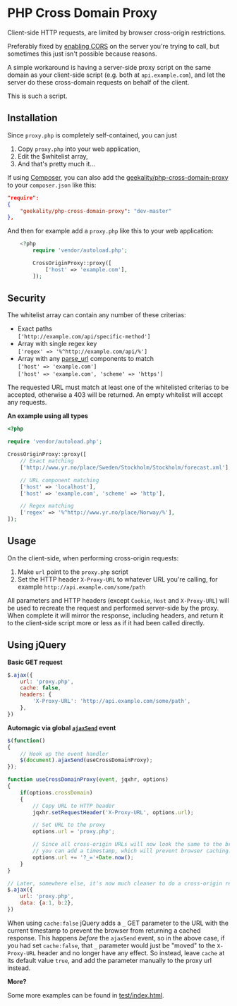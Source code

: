 PHP Cross Domain Proxy
===

Client-side HTTP requests, are limited by browser cross-origin restrictions.

Preferably fixed by [enabling CORS](http://enable-cors.org/server.html) on the server you're trying to call, but sometimes this just isn't possible because reasons.

A simple workaround is having a server-side proxy script on the same domain as your client-side script (e.g. both at `api.example.com`), and let the server do these cross-domain requests on behalf of the client.

This is such a script.



Installation
---

Since `proxy.php` is completely self-contained, you can just

1. Copy `proxy.php` into your web application,
2. Edit the $whitelist array,
3. And that's pretty much it...

If using [Composer](http://getcomposer.org), you can also add
the [geekality/php-cross-domain-proxy](https://packagist.org/packages/geekality/php-cross-domain-proxy) to your `composer.json` like this:

``` JSON
"require":
{
	"geekality/php-cross-domain-proxy": "dev-master"
},
```

And then for example add a `proxy.php` like this to your web application:

``` PHP
	<?php
		require 'vendor/autoload.php';

		CrossOriginProxy::proxy([
			['host' => 'example.com'],
		]);

```

Security
---

The whitelist array can contain any number of these criterias:

- Exact paths  
    `['http://example.com/api/specific-method']`
- Array with single regex key  
    `['regex' => '%^http://example.com/api/%']`
- Array with any [parse_url](http://php.net/manual/en/function.parse-url.php) components to match  
    `['host' => 'example.com']`  
    `['host' => 'example.com', 'scheme' => 'https']`

The requested URL must match at least one of the whitelisted criterias to be accepted, otherwise a 403 will be returned. An empty whitelist will accept any requests.

**An example using all types**

``` PHP
<?php

require 'vendor/autoload.php';

CrossOriginProxy::proxy([
	// Exact matching
	['http://www.yr.no/place/Sweden/Stockholm/Stockholm/forecast.xml'],

	// URL component matching
	['host' => 'localhost'],
	['host' => 'example.com', 'scheme' => 'http'],

	// Regex matching
	['regex' => '%^http://www.yr.no/place/Norway/%'],
]);

```

Usage
---

On the client-side, when performing cross-origin requests:

1. Make `url` point to the `proxy.php` script
2. Set the HTTP header `X-Proxy-URL` to whatever URL you're calling, for example `http://api.example.com/some/path`

All parameters and HTTP headers (except `Cookie`, `Host` and `X-Proxy-URL`) will be used to recreate the request and performed server-side by the proxy. When complete it will mirror the response, including headers, and return it to the client-side script more or less as if it had been called directly.


Using jQuery
---

**Basic GET request**

``` JAVASCRIPT
$.ajax({
    url: 'proxy.php',
    cache: false,
    headers: {
        'X-Proxy-URL': 'http://api.example.com/some/path',
    },
})
```

**Automagic via global [`ajaxSend`](http://api.jquery.com/ajaxSend/) event**


``` JAVASCRIPT
$(function()
{
	// Hook up the event handler
	$(document).ajaxSend(useCrossDomainProxy);
});

function useCrossDomainProxy(event, jqxhr, options)
{
	if(options.crossDomain)
	{
		// Copy URL to HTTP header
		jqxhr.setRequestHeader('X-Proxy-URL', options.url);

		// Set URL to the proxy
		options.url = 'proxy.php';

		// Since all cross-origin URLs will now look the same to the browser, 
		// you can add a timestamp, which will prevent browser caching.
		options.url += '?_='+Date.now();
	}
}

// Later, somewhere else, it's now much cleaner to do a cross-origin request
$.ajax({
	url: 'proxy.php',
    data: {a:1, b:2},
})

```

When using `cache:false` jQuery adds a `_` GET parameter to the URL with the current timestamp to prevent the browser from returning a cached response. This happens *before* the `ajaxSend` event, so in the above case, if you had set `cache:false`, that `_` parameter would just be "moved" to the `X-Proxy-URL` header and no longer have any effect. So instead, leave `cache` at its default value `true`, and add the parameter manually to the proxy url instead.

**More?**

Some more examples can be found in [test/index.html](test/index.html).
